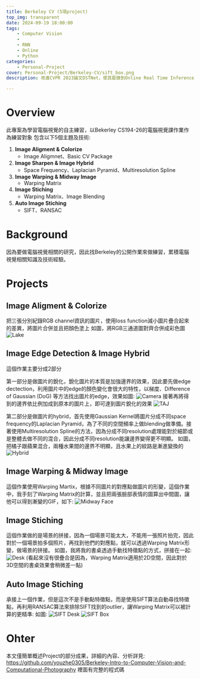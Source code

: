 ```yaml
---
title: Berkeley CV (5項project)
top_img: transparent
date: 2024-09-19 18:00:00
tags:
    - Computer Vision
    - 
    - RNN
    - Online
    - Python
categories:
    - Personal-Project
cover: Personal-Project/Berkeley-CV/sift_box.png
description: 改進CVPR 2023論文DSTNet，使其能做到Online Real Time Inference

---
```


# Overview

此專案為學習電腦視覺的自主練習，以Bekerley CS194-26的電腦視覺課作業作為練習對象
包含以下5個主題及技術:
1. **Image Aligment & Colorize**
    - Image Aligmnet、Basic CV Package
2. **Image Sharpen & Image Hybrid**
    - Space Frequency、Laplacian Pyramid、Multiresolution Spline
3. **Image Warping & Midway Image**
    - Warping Matrix
4. **Image Stiching**
    - Warping Matrix、Image Blending
5. **Auto Image Stiching**
    - SIFT、RANSAC


# Background

因為要做電腦視覺相關的研究，因此找Berkeley的公開作業來做練習，累積電腦視覺相關知識及技術經驗。

# Projects

## Image Aligment & Colorize

把三張分別紀錄RGB channel資訊的圖片，使用loss function減小圖片疊合起來的差異，將圖片合併並且把顏色塗上
如圖，將RGB三通道圖對齊合併成彩色圖
![Lake](/Personal-Project/Berkeley-CV/lake.png)

## Image Edge Detection & Image Hybrid

這個作業主要分成2部分

第一部分是做圖片的銳化，銳化圖片的本質是加強邊界的效果，因此要先做edge dectection，利用圖片中的edge的顏色變化會很大的特性，以梯度、Difference of Gaussian (DoG) 等方法找出圖片的edge，效果如圖:
![Camera](/Personal-Project/Berkeley-CV/camera.png)
接著再將得到的邊界依比例加成到原本的圖片上，即可達到圖片銳化的效果
![TAJ](/Personal-Project/Berkeley-CV/taj.png)

第二部分是做圖片的hybrid，首先使用Gaussian Kernel將圖片分成不同space frequency的Laplacian Pyramid，為了不同的空間頻率上做blending做準備。接著使用Multiresolution Spline的方法，因為分成不同resolution處理能對於細節或是整體去做不同的混合，因此分成不同resolution能讓邊界變得更不明顯。
如圖，把橘子跟蘋果混合，兩種水果間的邊界不明顯，且水果上的紋路是漸進變換的
![Hybrid](/Personal-Project/Berkeley-CV/hybrid.png)

## Image Warping & Midway Image

這個作業使用Warping Martix，根據不同圖片的對應點做圖片的形變，這個作業中，我手刻了Warping Matrix的計算，並且把兩張臉部表情的圖算出中間圖，讓他可以得到漸變的GIF，如下:
![Midway Face](/Personal-Project/Berkeley-CV/mid_way_face.gif)

## Image Stiching

這個作業做的是場景的拼接，因為一個場景可能太大，不能用一張照片拍完，因此對於一個場景拍多個照片，再找到他們的對應點，就可以透過Warping Matrix形變，做場景的拼接。
如圖，我將我的書桌透過手動找特徵點的方式，拼接在一起:
![Desk](/Personal-Project/Berkeley-CV/desk.jpg)
(看起來沒有很疊合是因為，Warping Matrix適用於2D空間，因此對於3D空間的書桌效果會稍微差一點)

## Auto Image Stiching

承接上一個作業，但是這次不是手動點特徵點，而是使用SIFT算法自動尋找特徵點，再利用RANSAC算法來排除SIFT找到的outlier，讓Warping Matrix可以被計算的更精準:
如圖:
![SIFT Desk](/Personal-Project/Berkeley-CV/sift_desk.png)
![SIFT Box](/Personal-Project/Berkeley-CV/sift_box.png)
# Ohter

本文僅簡單概述Project的部分成果，詳細的內容、分析詳見:
https://github.com/youzhe0305/Berkeley-Intro-to-Computer-Vision-and-Computational-Photography
裡面有完整的程式碼
